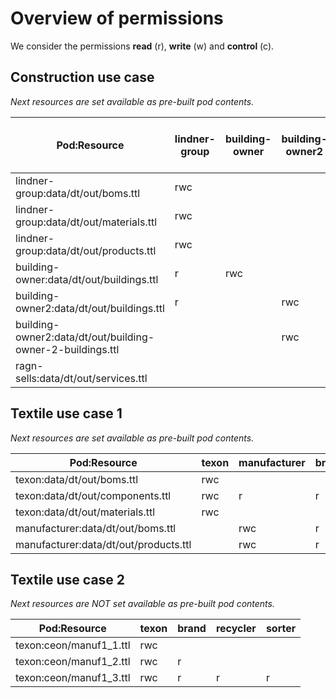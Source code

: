 # Overview of permissions

We consider the permissions **read** (r), **write** (w) and **control** (c).

## Construction use case

*Next resources are set available as pre-built pod contents.*

| Pod:Resource                                               | lindner-group | building-owner | building-owner2 | ragn-sells | admin | any other actor (public) |
|------------------------------------------------------------|---------------|----------------|-----------------|------------|-------|--------------------------|
| lindner-group:data/dt/out/boms.ttl                         | rwc           |                |                 | r          | r     |                          |
| lindner-group:data/dt/out/materials.ttl                    | rwc           |                |                 | r          | r     |                          |
| lindner-group:data/dt/out/products.ttl                     | rwc           |                |                 |            | r     | r                        |
| building-owner:data/dt/out/buildings.ttl                   | r             | rwc            |                 |            | r     |                          |
| building-owner2:data/dt/out/buildings.ttl                  | r             |                | rwc             |            | r     |                          |
| building-owner2:data/dt/out/building-owner-2-buildings.ttl |               |                | rwc             |            | r     |                          |
| ragn-sells:data/dt/out/services.ttl                        |               |                |                 | rwc        | r     | r                        |

## Textile use case 1

*Next resources are set available as pre-built pod contents.*

| Pod:Resource                          | texon | manufacturer | brand | admin |
|---------------------------------------|-------|--------------|-------|-------|
| texon:data/dt/out/boms.ttl            | rwc   |              |       | r     |
| texon:data/dt/out/components.ttl      | rwc   | r            | r     | r     |
| texon:data/dt/out/materials.ttl       | rwc   |              |       | r     |
| manufacturer:data/dt/out/boms.ttl     |       | rwc          | r     | r     |
| manufacturer:data/dt/out/products.ttl |       | rwc          | r     | r     |

## Textile use case 2

*Next resources are NOT set available as pre-built pod contents.*

| Pod:Resource              | texon | brand | recycler | sorter |
|---------------------------|-------|-------|----------|--------|
| texon:ceon/manuf1_1.ttl   | rwc   |       |          |        |
| texon:ceon/manuf1_2.ttl   | rwc   | r     |          |        |
| texon:ceon/manuf1_3.ttl   | rwc   | r     | r        | r      |
